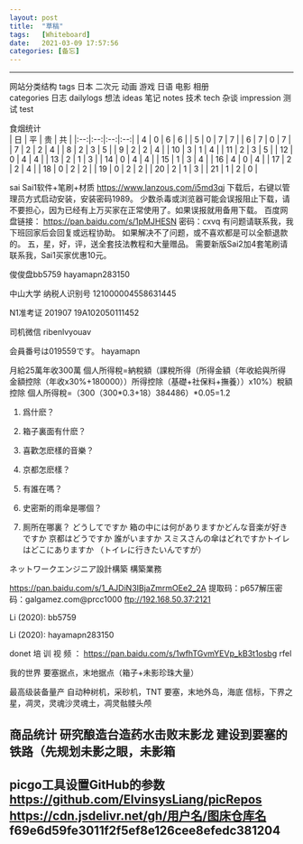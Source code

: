 ```yaml
---
layout: post
title:  "草稿"
tags:   [Whiteboard]
date:   2021-03-09 17:57:56
categories: [备忘]
---
```



---
网站分类结构
tags
    日本  二次元 动画  游戏  日语  电影  相册  
categories
    日志  dailylogs
    想法  ideas
    笔记  notes
    技术  tech
    杂谈  impression
    测试  test

食烟统计  
| 日 | 平 | 贵 | 共 |
|:--:|:--:|:--:|:--:|
| 4  | 0  | 6  | 6 |
| 5  | 0  | 7  | 7 |
| 6  | 7  | 0  | 7 |
| 7  | 2  | 2  | 4 |
| 8  | 2  | 3  | 5 |
| 9  | 2  | 2  | 4 |
| 10 | 3  | 1  | 4 |
| 11 | 2  | 3  | 5 |
| 12 | 0  | 4  | 4 |
| 13 | 2  | 1  | 3 |
| 14 | 0  | 4  | 4 |
| 15 | 1  | 3  | 4 |
| 16 | 4  | 0  | 4 |
| 17 | 2  | 2  | 4 |
| 18 | 0  | 2  | 2 |
| 19 | 0  | 2  | 2 |
| 20 | 2  | 1  | 3 |
| 21 | 1  | 2  | 0 |

sai
Sai1软件+笔刷+材质 https://www.lanzous.com/i5md3qj 下载后，右键以管理员方式启动安装，安装密码1989。
少数杀毒或浏览器可能会误报阻止下载，请不要担心，因为已经有上万买家在正常使用了。如果误报就用备用下载。
百度网盘链接： https://pan.baidu.com/s/1pMJHESN  密码：cxvq  有问题请联系我，我下班回家后会回复或远程协助。
如果解决不了问题，或不喜欢都是可以全额退款的。  五，星，好，评，送全套技法教程和大量赠品。
需要新版Sai2加4套笔刷请联系我，Sai1买家优惠10元。


俊俊盘bb5759
hayamapn283150

中山大学
纳税人识别号 121000004558631445

N1准考证 201907 19A102050111452

司机微信 ribenlvyouav

会員番号は019559です。
hayamapn

月給25萬年收300萬
個人所得稅=納稅額（課稅所得（所得金額（年收­給與所得金額控除（年收x30%+180000））­所得控除（基礎+社保料+撫養））x10%）­稅額控除 個人所得稅=（300­（300*0.3+18）­38­44­86）*0.05=1.2

1.	爲什麽？
2.	箱子裏面有什麽？

3.	喜歡怎麽樣的音樂？
4.	京都怎麽樣？
5.	有誰在嗎？
6.	史密斯的雨傘是哪個？
7.	厠所在哪裏？ どうしてですか
箱の中には何がありますかどんな音楽が好きですか 京都はどうですか
誰がいますか
スミスさんの傘はどれですかトイレはどこにありますか
（トイレに行きたいんですが）

ネットワークエンジニア設計構築
構築業務

https://pan.baidu.com/s/1_AJDiN3IBjaZmrmOEe2_2A
提取码：p657解压密码：galgamez.com@prcc1000 ftp://192.168.50.37:2121

Li (2020):
bb5759


Li (2020):
hayamapn283150

donet 培 训 视 频 ： https://pan.baidu.com/s/1wfhTGvmY­EVp_kB3t1osbg rfel

我的世界
要塞据点，末地据点（箱子+未影珍珠大量）

最高级装备量产
自动种树机，采砂机，TNT 要塞，末地外岛，海底
信标，下界之星，凋灵，灵魂沙灵魂土，凋灵骷髅头颅

商品统计
研究酿造台造药水击败末影龙
建设到要塞的铁路（先规划未影之眼，未影箱
---
picgo工具设置GitHub的参数
https://github.com/ElvinsysLiang/picRepos
https://cdn.jsdelivr.net/gh/用户名/图床仓库名
f69e6d59fe3011f2f5ef8e126cee8efedc381204
---
